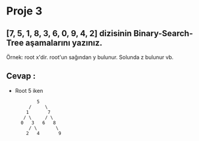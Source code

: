 # Proje 3

## [7, 5, 1, 8, 3, 6, 0, 9, 4, 2] dizisinin Binary-Search-Tree aşamalarını yazınız.

Örnek: root x'dir. root'un sağından y bulunur. Solunda z bulunur vb.

## Cevap :

* Root 5 iken 

              5
           /     \
          1       7
         / \     / \
        0   3   6   8
           / \       \ 
          2   4       9

          


